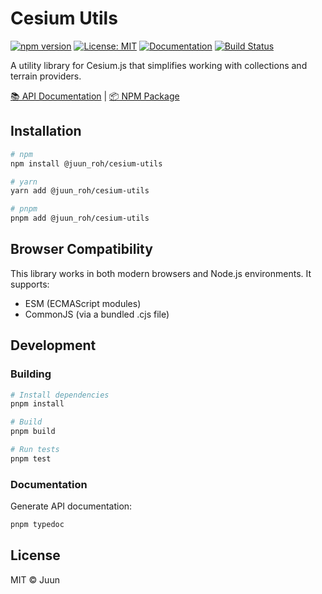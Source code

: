 # Cesium Utils

[![npm version](https://img.shields.io/npm/v/@juun_roh/cesium-utils.svg)](https://www.npmjs.com/package/@juun_roh/cesium-utils)
[![License: MIT](https://img.shields.io/badge/License-MIT-yellow.svg)](https://opensource.org/licenses/MIT)
[![Documentation](https://img.shields.io/badge/docs-typedoc-blue)](https://juunie-roh.github.io/cesium-utils/)
[![Build Status](https://img.shields.io/github/actions/workflow/status/juunie-roh/cesium-utils/release.yml)](https://github.com/juunie-roh/cesium-utils/actions)

A utility library for Cesium.js that simplifies working with collections and terrain providers.

[📚 API Documentation](https://juunie-roh.github.io/cesium-utils/) | [📦 NPM Package](https://www.npmjs.com/package/@juun_roh/cesium-utils)

## Installation

```bash
# npm
npm install @juun_roh/cesium-utils

# yarn
yarn add @juun_roh/cesium-utils

# pnpm
pnpm add @juun_roh/cesium-utils
```

## Browser Compatibility

This library works in both modern browsers and Node.js environments. It supports:

* ESM (ECMAScript modules)
* CommonJS (via a bundled .cjs file)

## Development

### Building

```bash
# Install dependencies
pnpm install

# Build
pnpm build

# Run tests
pnpm test
```

### Documentation

Generate API documentation:

```bash
pnpm typedoc
```

## License

MIT © Juun
